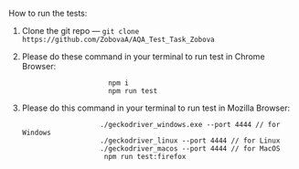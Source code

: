 How to run the tests:

1. Clone the git repo — `git clone https://github.com/ZobovaA/AQA_Test_Task_Zobova`
2. Please do these command in your terminal to run test in Chrome Browser: 

                            npm i 
                            npm run test
                                             


3. Please do this command in your terminal to run test in Mozilla Browser: 

                          ./geckodriver_windows.exe --port 4444 // for Windows
                          ./geckodriver_linux --port 4444 // for Linux
                          ./geckodriver_macos --port 4444 // for MacOS
                           npm run test:firefox





